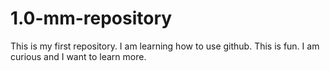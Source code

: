 # 1.0-mm-repository

This is my first repository. I am learning how to use github. This is fun.
I am curious and I want to learn more.
